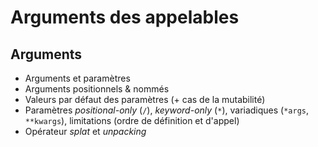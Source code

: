 # Arguments des appelables

## Arguments

- Arguments et paramètres
- Arguments positionnels & nommés
- Valeurs par défaut des paramètres (+ cas de la mutabilité)
- Paramètres _positional-only_ (`/`), _keyword-only_ (`*`), variadiques (`*args`, `**kwargs`), limitations (ordre de définition et d'appel)
- Opérateur _splat_ et _unpacking_
